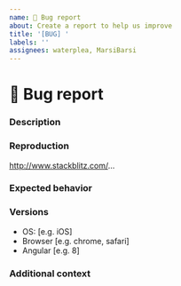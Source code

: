 ```yaml
---
name: 🐞 Bug report
about: Create a report to help us improve
title: '[BUG] '
labels: ''
assignees: waterplea, MarsiBarsi
---
```


# 🐞 Bug report

### Description

<!-- A clear and concise description of what the bug is -->

### Reproduction

<!-- Steps to reproduce or, preferably, a demo on StackBlitz or similar service -->

http://www.stackblitz.com/...

### Expected behavior

<!-- A clear and concise description of what you expected to happen -->

### Versions

-   OS: [e.g. iOS]
-   Browser [e.g. chrome, safari]
-   Angular [e.g. 8]

### Additional context

<!-- Add any other context about the problem here -->
